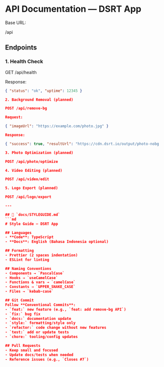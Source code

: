 # API Documentation — DSRT App

Base URL:

/api

## Endpoints

### 1. Health Check

GET /api/health

Response:
```json
{ "status": "ok", "uptime": 12345 }

2. Background Removal (planned)

POST /api/remove-bg

Request:

{ "imageUrl": "https://example.com/photo.jpg" }

Response:

{ "success": true, "resultUrl": "https://cdn.dsrt.io/output/photo-nobg.png" }

3. Photo Optimization (planned)

POST /api/photo/optimize

4. Video Editing (planned)

POST /api/video/edit

5. Logo Export (planned)

POST /api/logo/export

---

## 📄 `docs/STYLEGUIDE.md`
```md
# Style Guide — DSRT App

## Languages
- **Code**: TypeScript
- **Docs**: English (Bahasa Indonesia optional)

## Formatting
- Prettier (2 spaces indentation)
- ESLint for linting

## Naming Conventions
- Components → `PascalCase`
- Hooks → `useCamelCase`
- Functions & vars → `camelCase`
- Constants → `UPPER_SNAKE_CASE`
- Files → `kebab-case`

## Git Commit
Follow **Conventional Commits**:
- `feat:` new feature (e.g., `feat: add remove-bg API`)
- `fix:` bug fix
- `docs:` documentation update
- `style:` formatting/style only
- `refactor:` code change without new features
- `test:` add or update tests
- `chore:` tooling/config updates

## Pull Requests
- Keep small and focused
- Update docs/tests when needed
- Reference issues (e.g., `Closes #7`)
